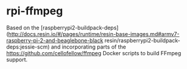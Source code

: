 rpi-ffmpeg
=====================

Based on the [raspberrypi2-buildpack-deps](http://docs.resin.io/#/pages/runtime/resin-base-images.md#armv7-raspberry-pi-2-and-beaglebone-black resin/raspberrypi2-buildpack-deps:jessie-scm) and incorporating parts of the https://github.com/cellofellow/ffmpeg Docker scripts to build FFmpeg support.
